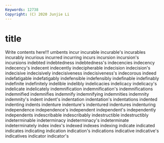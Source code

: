 ```yaml
---
Keywords: 12738
Copyright: (C) 2020 Junjie Li
---
```


# title

Write contents here!!!
umbents 
incur
incurable 
incurable's 
incurables 
incurably 
incurious 
incurred 
incurring 
incurs 
incursion 
incursion's
incursions 
indebted 
indebtedness 
indebtedness's 
indecencies 
indecency 
indecency's 
indecent 
indecently 
indecipherable
indecision 
indecision's 
indecisive 
indecisively 
indecisiveness 
indecisiveness's 
indecorous 
indeed 
indefatigable 
indefatigably
indefensible 
indefensibly 
indefinable 
indefinably 
indefinite 
indefinitely 
indelible 
indelibly 
indelicacies 
indelicacy
indelicacy's 
indelicate 
indelicately 
indemnification 
indemnification's 
indemnifications 
indemnified 
indemnifies 
indemnify 
indemnifying
indemnities 
indemnity 
indemnity's 
indent 
indent's 
indentation 
indentation's 
indentations 
indented 
indenting
indents 
indenture 
indenture's 
indentured 
indentures 
indenturing 
independence 
independence's 
independent 
independent's
independently 
independents 
indescribable 
indescribably 
indestructible 
indestructibly 
indeterminable 
indeterminacy 
indeterminacy's 
indeterminate
indeterminately 
index 
index's 
indexed 
indexes 
indexing 
indicate 
indicated 
indicates 
indicating
indication 
indication's 
indications 
indicative 
indicative's 
indicatives 
indicator 
indicator's 
